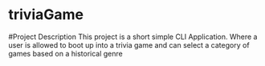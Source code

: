 # triviaGame

#Project Description 
This project is a short simple CLI Application. Where a user is allowed to boot up into a trivia game and can select a  category of games based on a historical genre      
